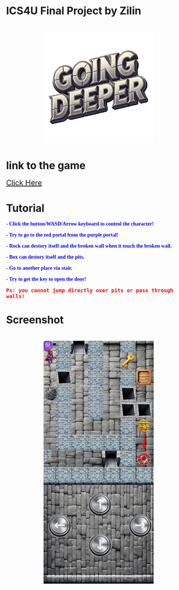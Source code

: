 # ICS4U Final Project by Zilin
<h1 align="center">
  <img src="public/assets/logo.png" alt="Going Deeper" style="width: 300px; height: auto;">
</h1>

# link to the game
<a href="https://zilin-chen-1.github.io/ICS4U-Final-Project-Zilin/" style="font-size: 20px;">
  Click Here
</a>

# Tutorial
<p style="font-family: 'Times New Roman', monospace; font-size: 14px; color: blue; font-weight: bold;">
- Click the button/WASD/Arrow keyboard to control the character!
<p style="font-family: 'Times New Roman', monospace; font-size: 14px; color: blue; font-weight: bold;">
- Try to go to the red portal from the purple portal!
<p style="font-family: 'Times New Roman', monospace; font-size: 14px; color: blue; font-weight: bold;">
- Rock can destory itself and the broken wall when it touch the broken wall.
<p style="font-family: 'Times New Roman', monospace; font-size: 14px; color: blue; font-weight: bold;">
- Box can destory itself and the pits.
<p style="font-family: 'Times New Roman', monospace; font-size: 14px; color: blue; font-weight: bold;">
- Go to another place via stair.
<p style="font-family: 'Times New Roman', monospace; font-size: 14px; color: blue; font-weight: bold;">
- Try to get the key to open the door!
</p>

<p style="font-family: 'Comic Sans MS', monospace; font-size: 14px; color: red; font-weight: bold;">
  Ps: you cannot jump directly over pits or pass through walls!
</p>

# Screenshot
<h1 align="center">
  <img src="public/Screenshot.png" alt="Going Deeper" style="width: 300px; height: auto;">
</h1>
